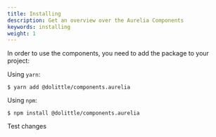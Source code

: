 ```yaml
---
title: Installing
description: Get an overview over the Aurelia Components
keywords: installing
weight: 1
---
```

In order to use the components, you need to add the package to your project:

Using `yarn`:

```shell
$ yarn add @dolittle/components.aurelia
```

Using `npm`:

```shell
$ npm install @dolittle/components.aurelia
```
Test changes
